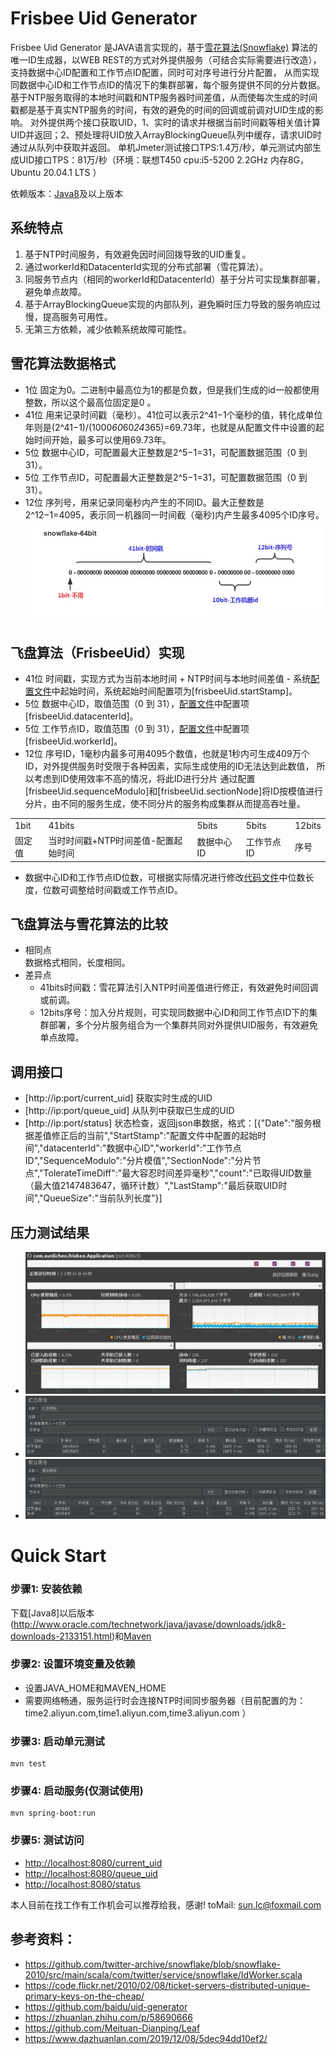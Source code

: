 Frisbee Uid Generator
====================================

Frisbee Uid Generator 是JAVA语言实现的，基于[雪花算法(Snowflake)](https://github.com/twitter-archive/snowflake/blob/snowflake-2010/src/main/scala/com/twitter/service/snowflake/IdWorker.scala)
算法的唯一ID生成器，以WEB REST的方式对外提供服务（可结合实际需要进行改造），支持数据中心ID配置和工作节点ID配置，同时可对序号进行分片配置，
从而实现同数据中心ID和工作节点ID的情况下的集群部署，每个服务提供不同的分片数据。
基于NTP服务取得的本地时间戳和NTP服务器时间差值，从而使每次生成的时间戳都是基于真实NTP服务的时间，有效的避免的时间的回调或前调对UID生成的影响。
对外提供两个接口获取UID，1、实时的请求并根据当前时间戳等相关值计算UID并返回；2、预处理将UID放入ArrayBlockingQueue队列中缓存，请求UID时通过从队列中获取并返回。
单机Jmeter测试接口TPS:1.4万/秒，单元测试内部生成UID接口TPS：81万/秒（环境：联想T450 cpu:i5-5200 2.2GHz 内存8G，Ubuntu 20.04.1 LTS ）

依赖版本：[Java8](http://www.oracle.com/technetwork/java/javase/downloads/jdk8-downloads-2133151.html)及以上版本


系统特点
--------------------
1. 基于NTP时间服务，有效避免因时间回拨导致的UID重复。<br/>
2. 通过workerId和DatacenterId实现的分布式部署（雪花算法）。<br/>
3. 同服务节点内（相同的workerId和DatacenterId）基于分片可实现集群部署，避免单点故障。<br/>
4. 基于ArrayBlockingQueue实现的内部队列，避免瞬时压力导致的服务响应过慢，提高服务可用性。<br/>
5. 无第三方依赖，减少依赖系统故障可能性。<br/>


雪花算法数据格式
--------------------
* 1位
  固定为0。二进制中最高位为1的都是负数，但是我们生成的id一般都使用整数，所以这个最高位固定是0 。
* 41位
  用来记录时间戳（毫秒）。41位可以表示2^41−1个毫秒的值，转化成单位年则是(2^41−1)/(1000*60*60*24*365)=69.73年，也就是从配置文件中设置的起始时间开始，最多可以使用69.73年。
* 5位
  数据中心ID，可配置最大正整数是2^5−1=31，可配置数据范围（0 到 31）。
* 5位
  工作节点ID，可配置最大正整数是2^5−1=31，可配置数据范围（0 到 31）。
* 12位
  序列号，用来记录同毫秒内产生的不同ID。最大正整数是2^12−1=4095，表示同一机器同一时间截（毫秒)内产生最多4095个ID序号。<br/>
  ![雪花算法](https://github.com/sunlichen/frisbee-uid/blob/main/doc/snowflake.jpg)


飞盘算法（FrisbeeUid）实现
--------------------
* 41位
  时间戳，实现方式为当前本地时间 + NTP时间与本地时间差值 - 系统[配置文件](src/main/resources/application.properties)中起始时间，系统起始时间配置项为[frisbeeUid.startStamp]。
* 5位
  数据中心ID，取值范围（0 到 31），[配置文件](src/main/resources/application.properties)中配置项[frisbeeUid.datacenterId]。
* 5位
  工作节点ID，取值范围（0 到 31），[配置文件](src/main/resources/application.properties)中配置项[frisbeeUid.workerId]。
* 12位
  序号ID，1毫秒内最多可用4095个数值，也就是1秒内可生成409万个ID，对外提供服务时受限于各种因素，实际生成使用的ID无法达到此数值，
  所以考虑到ID使用效率不高的情况，将此ID进行分片 通过配置[frisbeeUid.sequenceModulo]和[frisbeeUid.sectionNode]将ID按模值进行分片，由不同的服务生成，使不同分片的服务构成集群从而提高吞吐量。

<table>
<tr><td>1bit</td><td>41bits</td><td>5bits</td><td>5bits</td><td>12bits</td></tr>
<tr><td>固定值</td><td>当时时间戳+NTP时间差值-配置起始时间</td><td>数据中心ID</td><td>工作节点ID</td><td>序号</td></tr>
</table>

* 数据中心ID和工作节点ID位数，可根据实际情况进行修改[代码文件](src/main/java/com/sunlichen/frisbee/enums/SnowFlakeBits.java)中位数长度，位数可调整给时间戳或工作节点ID。


飞盘算法与雪花算法的比较
--------------------------------
* 相同点<br/>
  数据格式相同，长度相同。
* 差异点<br/>
	+ 41bits时间戳：雪花算法引入NTP时间差值进行修正，有效避免时间回调或前调。<br/>
	+ 12bits序号：加入分片规则，可实现同数据中心ID和同工作节点ID下的集群部署，多个分片服务组合为一个集群共同对外提供UID服务，有效避免单点故障。


调用接口
----------------------------------
* [http://ip:port/current_uid]
  获取实时生成的UID
* [http://ip:port/queue_uid]
  从队列中获取已生成的UID
* [http://ip:port/status]
  状态检查，返回json串数据，格式：[{"Date":"服务根据差值修正后的当前","StartStamp":"配置文件中配置的起始时间","datacenterId":"数据中心ID","workerId":"工作节点ID","SequenceModulo":"分片模值","SectionNode":"分片节点","TolerateTimeDiff":"最大容忍时间差异毫秒","count":"已取得UID数量（最大值2147483647，循环计数）","LastStamp":"最后获取UID时间","QueueSize":"当前队列长度"}]

压力测试结果
----------------------------------
+ ![系统运行情况jvisualvm](https://github.com/sunlichen/frisbee-uid/blob/main/doc/jvisualvm1.png)
+ ![Jmeter汇总报告](https://github.com/sunlichen/frisbee-uid/blob/main/doc/jmeter1.png)
+ ![Jmeter聚合报告](https://github.com/sunlichen/frisbee-uid/blob/main/doc/jmeter2.png)


Quick Start
===================
### 步骤1: 安装依赖
下载[Java8]以后版本(http://www.oracle.com/technetwork/java/javase/downloads/jdk8-downloads-2133151.html)和[Maven](https://maven.apache.org/download.cgi)


### 步骤2: 设置环境变量及依赖
* 设置JAVA_HOME和MAVEN_HOME
* 需要网络畅通，服务运行时会连接NTP时间同步服务器（目前配置的为：time2.aliyun.com,time1.aliyun.com,time3.aliyun.com ）

### 步骤3: 启动单元测试
```shell
mvn test
```

### 步骤4: 启动服务(仅测试使用)
```shell
mvn spring-boot:run
```

### 步骤5: 测试访问
* [http://localhost:8080/current_uid](http://localhost:8080/current_uid)
* [http://localhost:8080/queue_uid](http://localhost:8080/queue_uid)
* [http://localhost:8080/status](http://localhost:8080/status)


本人目前在找工作有工作机会可以推荐给我，感谢! toMail: sun.lc@foxmail.com


参考资料：
--------------------------
+ https://github.com/twitter-archive/snowflake/blob/snowflake-2010/src/main/scala/com/twitter/service/snowflake/IdWorker.scala
+ https://code.flickr.net/2010/02/08/ticket-servers-distributed-unique-primary-keys-on-the-cheap/
+ https://github.com/baidu/uid-generator
+ https://zhuanlan.zhihu.com/p/58690666
+ https://github.com/Meituan-Dianping/Leaf
+ https://www.dazhuanlan.com/2019/12/08/5dec94dd10ef2/

